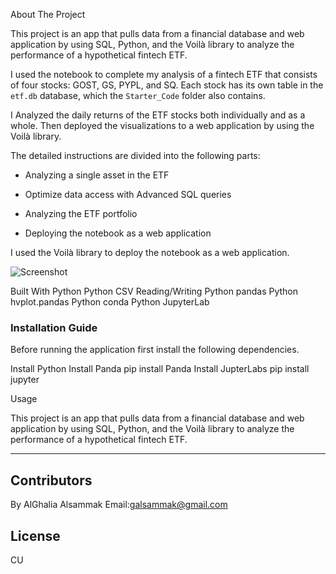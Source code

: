 About The Project

This project is an app that pulls data from a financial database and web application by using SQL, Python, and the Voilà library to analyze the performance of a hypothetical fintech ETF.

I used the notebook to complete my analysis of a fintech ETF that consists of four stocks: GOST, GS, PYPL, and SQ. Each stock has its own table in the `etf.db` database, which the `Starter_Code` folder also contains.

I Analyzed the daily returns of the ETF stocks both individually and as a whole. Then deployed the visualizations to a web application by using the Voilà library.

The detailed instructions are divided into the following parts:

* Analyzing a single asset in the ETF

* Optimize data access with Advanced SQL queries

* Analyzing the ETF portfolio

* Deploying the notebook as a web application

I used the Voilà library to deploy the notebook as a web application. 

![Screenshot](https://github.com/alghalia/Challenge_7/blob/main/images/Voila%CC%80%20jpeg.jpeg)

Built With
Python
Python CSV Reading/Writing
Python pandas
Python hvplot.pandas
Python conda
Python JupyterLab


### Installation Guide
Before running the application first install the following dependencies.

Install Python
Install Panda
pip install Panda
Install JupterLabs
pip install jupyter



Usage

This project is an app that pulls data from a financial database and web application by using SQL, Python, and the Voilà library to analyze the performance of a hypothetical fintech ETF.


---
## Contributors
By AlGhalia Alsammak
Email:galsammak@gmail.com
## License
CU
